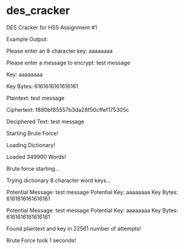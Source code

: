des_cracker
===========

DES Cracker for HSS Assignment #1

Example Output:

Please enter an 8 character key: aaaaaaaa

Please enter a message to encrypt: test message

Key: aaaaaaaa

Key Bytes: 6161616161616161

Plaintext: test message

Ciphertext: f880bf85557b3da28f50cffef175305c

Deciphered Text: test message

Starting Brute Force!

Loading Dictionary!

Loaded 349900 Words!

Brute force starting...

Trying dictionary 8 character word keys...

Potential Message: test message Potential Key: aaaaaaaa Key Bytes: 6161616161616161

Potential Message: test message Potential Key: aaaaaaaa Key Bytes: 6161616161616161

Found plaintext and key in 22561 number of attempts!

Brute Force took 1 seconds!
